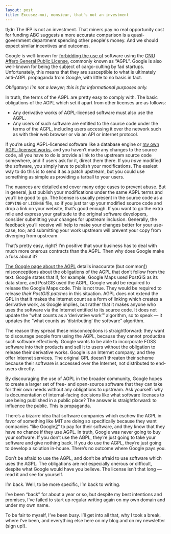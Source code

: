 ```yaml
---
layout: post
title: Excusez-moi, monsieur, that's not an investment
---
```


tl;dr: The IFP is not an investment. That miners pay no real opportunity cost for funding ABC suggests a more accurate comparison is a quasi-government department spending other people's money. And we should expect similar incentives and outcomes.

Google is well-known for [forbidding the use of](https://opensource.google/docs/using/agpl-policy/) software using the [GNU Affero General Public License](https://www.gnu.org/licenses/agpl-3.0.en.html), commonly known as “AGPL”. Google is also well-known for being the subject of cargo-culting by fad startups. Unfortunately, this means that they are susceptible to what is ultimately anti-AGPL propaganda from Google, with little to no basis in fact.

_Obligatory: I’m not a lawyer; this is for informational purposes only._

In truth, the terms of the AGPL are pretty easy to comply with. The basic obligations of the AGPL which set it apart from other licenses are as follows:

*   Any derivative works of AGPL-licensed software must also use the AGPL.
*   Any users of such software are entitled to the source code under the terms of the AGPL, including users accessing it over the network such as with their web browser or via an API or internet protocol.

If you’re using AGPL-licensed software like a database engine or [my own AGPL-licensed works](https://sr.ht/~sircmpwn/sourcehut/), and you haven’t made any changes to the source code, all you have to do is provide a link to the upstream source code somewhere, and if users ask for it, direct them there. If you _have_ modified the software, you simply have to publish your modifications. The easiest way to do this is to send it as a patch upstream, but you could use something as simple as providing a tarball to your users.

The nuances are detailed and cover many edge cases to prevent abuse. But in general, just publish your modifications under the same AGPL terms and you’ll be good to go. The license is usually present in the source code as a `COPYING` or `LICENSE` file, so if you just tar up your modified source code and drop a link on your website, that’s good enough. If you want to go the extra mile and express your gratitude to the original software developers, consider submitting your changes for upstream inclusion. Generally, the feedback you’ll receive will help to make your changes better for your use-case, too; and submitting your work upstream will prevent your copy from diverging from upstream.

That’s pretty easy, right? I’m positive that your business has to deal with much more onerous contracts than the AGPL. Then why does Google make a fuss about it?

[The Google page about the AGPL](https://opensource.google/docs/using/agpl-policy/) details inaccurate (but common[1](#fn:1)) misconceptions about the obligations of the AGPL that don’t follow from the text. Google states that if, for example, Google Maps used PostGIS as its data store, and PostGIS used the AGPL, Google would be required to release the Google Maps code. This is not true. They would be required to release _their PostGIS patches_ in this situation. AGPL does not extend the GPL in that it makes the Internet count as a form of linking which creates a derivative work, as Google implies, but rather that it makes anyone who uses the software via the Internet entitled to its source code. It does not update the “what counts as a ‘derivative work’” algorithm, so to speak — it updates the “what counts as ‘distributing’ the software” algorithm.

The reason they spread these misconceptions is straightforward: they want to discourage people from using the AGPL, because they cannot productize such software effectively. Google wants to be able to incorporate FOSS software into their products and sell it to users without the obligation to release their derivative works. Google is an Internet company, and they offer Internet services. The original GPL doesn’t threaten their scheme because their software is accessed over the Internet, not distributed to end-users directly.

By discouraging the use of AGPL in the broader community, Google hopes to create a larger set of free- and open-source software that they can take for their own needs without any obligations to upstream. Ask yourself: why is documentation of internal-facing decisions like what software licenses to use being published in a public place? The answer is straightforward: to influence the public. This is propaganda.

There’s a bizarre idea that software companies which eschew the AGPL in favor of something like MIT are doing so specifically because they want companies “like Google[2](#fn:2)” to pay for their software, and they know that they have no chance if they use AGPL. In truth, Google was never going to buy your software. If you don’t use the AGPL, they’re just going to take your software and give nothing back. If you do use the AGPL, they’re just going to develop a solution in-house. There’s no outcome where Google pays you.

Don’t be afraid to use the AGPL, and don’t be afraid to use software which uses the AGPL. The obligations are not especially onerous or difficult, despite what Google would have you believe. The license isn’t that long — read it and see for yourself.

I’m back. Well, to be more specific, I’m back to writing.

I’ve been “back” for about a year or so, but despite my best intentions and promises, I’ve failed to start up regular writing again on my own domain and under my own name.

To be fair to myself, I’ve been busy. I’ll get into all that, why I took a break, where I’ve been, and everything else here on my blog and on my newsletter (sign up!).
